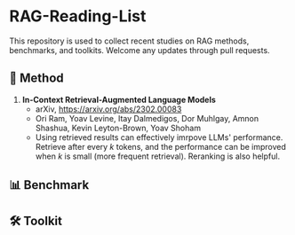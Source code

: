 # RAG-Reading-List

This repository is used to collect recent studies on RAG methods, benchmarks, and toolkits. Welcome any updates through pull requests.

## 📄 Method

1. **In-Context Retrieval-Augmented Language Models**
   - arXiv, https://arxiv.org/abs/2302.00083
   - Ori Ram, Yoav Levine, Itay Dalmedigos, Dor Muhlgay, Amnon Shashua, Kevin Leyton-Brown, Yoav Shoham
   - Using retrieved results can effectively imrpove LLMs' performance. Retrieve after every $k$ tokens, and the performance can be improved when $k$ is small (more frequent retrieval). Reranking is also helpful.

## 📊 Benchmark

## 🛠️ Toolkit

